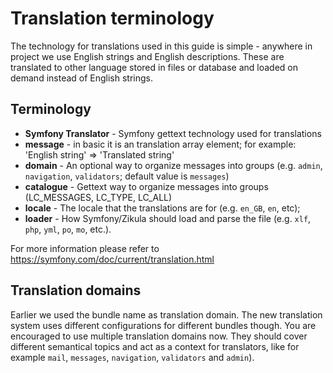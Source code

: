 # Translation terminology

The technology for translations used in this guide is simple - anywhere in project we use English strings and English descriptions.
These are translated to other language stored in files or database and loaded on demand instead of English strings. 

## Terminology

- **Symfony Translator** - Symfony gettext technology used for translations 
- **message** -  in basic it is an translation array element; for example: 'English string' => 'Translated string'
- **domain** - An optional way to organize messages into groups (e.g. `admin`, `navigation`, `validators`; default value is `messages`)
- **catalogue** - Gettext way to organize messages into groups (LC_MESSAGES, LC_TYPE, LC_ALL) 
- **locale** - The locale that the translations are for (e.g. `en_GB`, `en`, etc);
- **loader** - How Symfony/Zikula should load and parse the file (e.g. `xlf`, `php`, `yml`, `po`, `mo`, etc.). 

For more information please refer to https://symfony.com/doc/current/translation.html

## Translation domains
Earlier we used the bundle name as translation domain. The new translation system uses different configurations for different bundles though. You are encouraged to use multiple translation domains now. They should cover different semantical topics and act as a context for translators, like for example `mail`, `messages`, `navigation`, `validators` and `admin`).
